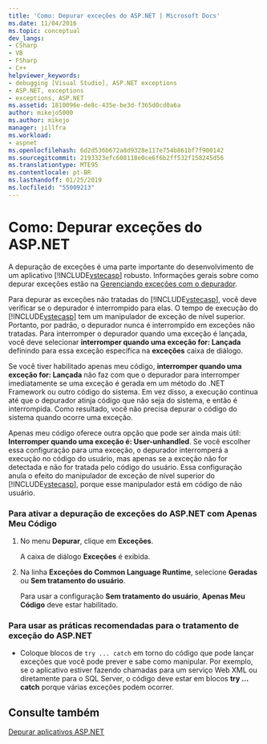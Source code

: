```yaml
---
title: 'Como: Depurar exceções do ASP.NET | Microsoft Docs'
ms.date: 11/04/2016
ms.topic: conceptual
dev_langs:
- CSharp
- VB
- FSharp
- C++
helpviewer_keywords:
- debugging [Visual Studio], ASP.NET exceptions
- ASP.NET, exceptions
- exceptions, ASP.NET
ms.assetid: 1810096e-de8c-435e-be3d-f365d0cd0a6a
author: mikejo5000
ms.author: mikejo
manager: jillfra
ms.workload:
- aspnet
ms.openlocfilehash: 6d2d536b672a8d9328e117e754b861bf7f900142
ms.sourcegitcommit: 2193323efc608118e0ce6f6b2ff532f158245d56
ms.translationtype: MTE95
ms.contentlocale: pt-BR
ms.lasthandoff: 01/25/2019
ms.locfileid: "55009213"
---
```

# <a name="how-to-debug-aspnet-exceptions"></a>Como: Depurar exceções do ASP.NET
A depuração de exceções é uma parte importante do desenvolvimento de um aplicativo [!INCLUDE[vstecasp](../code-quality/includes/vstecasp_md.md)] robusto. Informações gerais sobre como depurar exceções estão na [Gerenciando exceções com o depurador](../debugger/managing-exceptions-with-the-debugger.md).  
  
 Para depurar as exceções não tratadas do [!INCLUDE[vstecasp](../code-quality/includes/vstecasp_md.md)], você deve verificar se o depurador é interrompido para elas. O tempo de execução do [!INCLUDE[vstecasp](../code-quality/includes/vstecasp_md.md)] tem um manipulador de exceção de nível superior. Portanto, por padrão, o depurador nunca é interrompido em exceções não tratadas. Para interromper o depurador quando uma exceção é lançada, você deve selecionar **interromper quando uma exceção for: Lançada** definindo para essa exceção específica na **exceções** caixa de diálogo.  
  
 Se você tiver habilitado apenas meu código, **interromper quando uma exceção for: Lançada** não faz com que o depurador para interromper imediatamente se uma exceção é gerada em um método do .NET Framework ou outro código do sistema. Em vez disso, a execução continua até que o depurador atinja código que não seja do sistema, e então é interrompida. Como resultado, você não precisa depurar o código do sistema quando ocorre uma exceção.  
  
 Apenas meu código oferece outra opção que pode ser ainda mais útil: **Interromper quando uma exceção é: User-unhandled**. Se você escolher essa configuração para uma exceção, o depurador interromperá a execução no código do usuário, mas apenas se a exceção não for detectada e não for tratada pelo código do usuário. Essa configuração anula o efeito do manipulador de exceção de nível superior do [!INCLUDE[vstecasp](../code-quality/includes/vstecasp_md.md)], porque esse manipulador está em código de não usuário.  
  
### <a name="to-enable-debugging-of-aspnet-exceptions-with-just-my-code"></a>Para ativar a depuração de exceções do ASP.NET com Apenas Meu Código  
  
1.  No menu **Depurar**, clique em **Exceções**.  
  
     A caixa de diálogo **Exceções** é exibida.  
  
2.  Na linha **Exceções do Common Language Runtime**, selecione **Geradas** ou **Sem tratamento do usuário**.  
  
     Para usar a configuração **Sem tratamento do usuário**, **Apenas Meu Código** deve estar habilitado.  
  
### <a name="to-use-best-practices-for-aspnet-exception-handling"></a>Para usar as práticas recomendadas para o tratamento de exceção do ASP.NET  
  
-   Coloque blocos de `try ... catch` em torno do código que pode lançar exceções que você pode prever e sabe como manipular. Por exemplo, se o aplicativo estiver fazendo chamadas para um serviço Web XML ou diretamente para o SQL Server, o código deve estar em blocos **try … catch** porque várias exceções podem ocorrer.

## <a name="see-also"></a>Consulte também
[Depurar aplicativos ASP.NET](../debugger/how-to-enable-debugging-for-aspnet-applications.md)